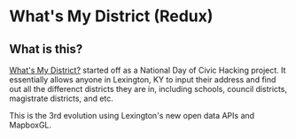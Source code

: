 # What's My District (Redux)

## What is this?

[What's My District?](http://www.whatismydistrict.org) started off as a National
Day of Civic Hacking project. It essentially allows anyone in Lexington, KY to
input their address and find out all the differenct districts they are in,
including schools, council districts, magistrate districts, and etc.


This is the 3rd evolution using Lexington's new open data APIs and MapboxGL.
